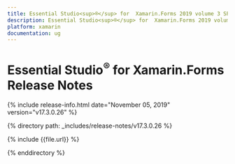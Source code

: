 ```yaml
---
title: Essential Studio<sup>®</sup> for  Xamarin.Forms 2019 volume 3 SP1 Release Notes  
description: Essential Studio<sup>®</sup> for  Xamarin.Forms 2019 volume 3 SP1 Release Notes  
platform: xamarin
documentation: ug
---
```


# Essential Studio<sup>®</sup> for  Xamarin.Forms  Release Notes  

{% include release-info.html date="November 05, 2019"  version="v17.3.0.26" %} 


{% directory path: _includes/release-notes/v17.3.0.26 %}

{% include {{file.url}} %}

{% enddirectory %}